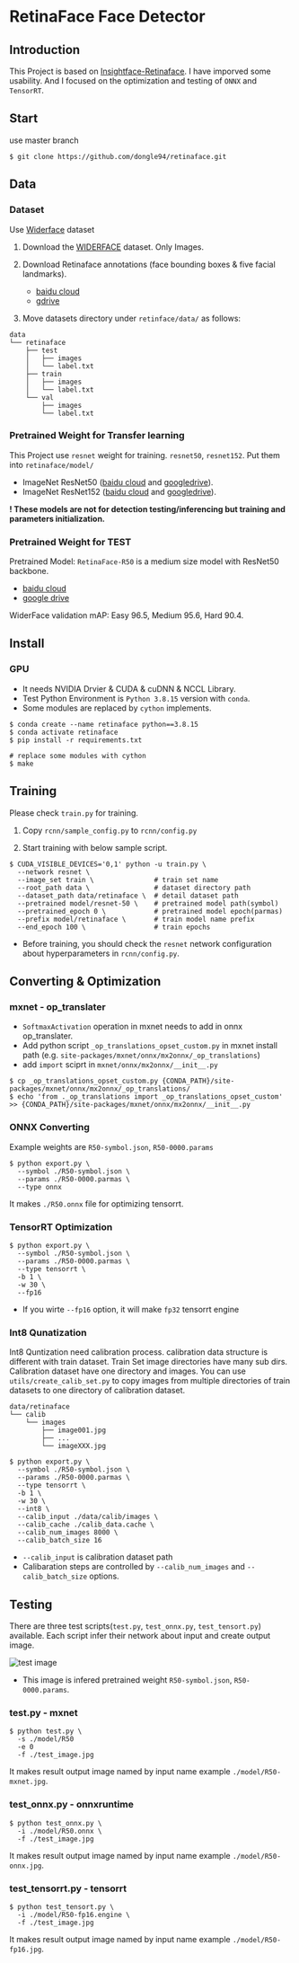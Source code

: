 # RetinaFace Face Detector

## Introduction
This Project is based on [Insightface-Retinaface](https://github.com/deepinsight/insightface). 
I have imporved some usability. And I focused on the optimization and testing of `ONNX` and `TensorRT`.  

## Start
use master branch
```shell
$ git clone https://github.com/dongle94/retinaface.git
```

## Data
### Dataset
Use [Widerface](http://shuoyang1213.me/WIDERFACE/index.html) dataset
1. Download the [WIDERFACE](http://shuoyang1213.me/WIDERFACE/index.html) dataset. Only Images.

2. Download Retinaface annotations (face bounding boxes & five facial landmarks).
   - [baidu cloud](https://pan.baidu.com/s/1Laby0EctfuJGgGMgRRgykA)
   - [gdrive](https://drive.google.com/file/d/1BbXxIiY-F74SumCNG6iwmJJ5K3heoemT/view?usp=sharing)

3. Move datasets directory under `retinface/data/` as follows:
```Shell
data
└── retinaface
    ├── test
    │   ├── images
    │   └── label.txt
    ├── train
    │   ├── images
    │   └── label.txt
    └── val
        ├── images
        └── label.txt
```

### Pretrained Weight for Transfer learning
This Project use `resnet` weight for training. `resnet50`, `resnet152`. Put them into `retinaface/model/`
- ImageNet ResNet50 ([baidu cloud](https://pan.baidu.com/s/1WAkU9ZA_j-OmzO-sdk9whA) and [googledrive](https://drive.google.com/file/d/1ibQOCG4eJyTrlKAJdnioQ3tyGlnbSHjy/view?usp=sharing)).
- ImageNet ResNet152 ([baidu cloud](https://pan.baidu.com/s/1nzQ6CzmdKFzg8bM8ChZFQg) and [googledrive](https://drive.google.com/file/d/1FEjeiIB4u-XBYdASgkyx78pFybrlKUA4/view?usp=sharing)). 

**! These models are not for detection testing/inferencing but training and parameters initialization.**

### Pretrained Weight for TEST
Pretrained Model: `RetinaFace-R50` is a medium size model with ResNet50 backbone.
- [baidu cloud](https://pan.baidu.com/s/1C6nKq122gJxRhb37vK0_LQ)
- [google drive](https://drive.google.com/file/d/1_DKgGxQWqlTqe78pw0KavId9BIMNUWfu/view?usp=sharing)

WiderFace validation mAP: Easy 96.5, Medium 95.6, Hard 90.4.

## Install
### GPU
- It needs NVIDIA Drvier & CUDA & cuDNN & NCCL Library.
- Test Python Environment is `Python 3.8.15` version with `conda`.
- Some modules are replaced by `cython` implements.
```shell
$ conda create --name retinaface python==3.8.15
$ conda activate retinaface
$ pip install -r requirements.txt

# replace some modules with cython
$ make
```


## Training

Please check ``train.py`` for training. 

1. Copy ``rcnn/sample_config.py`` to ``rcnn/config.py``

2. Start training with below sample script.
```shell
$ CUDA_VISIBLE_DEVICES='0,1' python -u train.py \
  --network resnet \
  --image_set train \               # train set name
  --root_path data \                # dataset directory path 
  --dataset_path data/retinaface \  # detail dataset path
  --pretrained model/resnet-50 \    # pretrained model path(symbol)
  --pretrained_epoch 0 \            # pretrained model epoch(parmas)
  --prefix model/retinaface \       # train model name prefix
  --end_epoch 100 \                 # train epochs 
```
  - Before training, you should check the ``resnet`` network configuration about hyperparameters in ``rcnn/config.py``.

## Converting & Optimization

### mxnet - op_translater 
- `SoftmaxActivation` operation in mxnet needs to add in onnx op_translater.
- Add python script `_op_translations_opset_custom.py` in mxnet install path (e.g. `site-packages/mxnet/onnx/mx2onnx/_op_translations`)
- add `import` sciprt in `mxnet/onnx/mx2onnx/__init__.py`  
```shell
$ cp _op_translations_opset_custom.py {CONDA_PATH}/site-packages/mxnet/onnx/mx2onnx/_op_translations/
$ echo 'from ._op_translations import _op_translations_opset_custom' >> {CONDA_PATH}/site-packages/mxnet/onnx/mx2onnx/__init__.py
```

### ONNX Converting
Example weights are `R50-symbol.json`, `R50-0000.params`
```shell
$ python export.py \
  --symbol ./R50-symbol.json \
  --params ./R50-0000.parmas \
  --type onnx
```
It makes `./R50.onnx` file for optimizing tensorrt.

### TensorRT Optimization
```shell
$ python export.py \
  --symbol ./R50-symbol.json \
  --params ./R50-0000.parmas \
  --type tensorrt \
  -b 1 \
  -w 30 \
  --fp16   
```
- If you wirte `--fp16` option, it will make `fp32` tensorrt engine 

### Int8 Qunatization
Int8 Quntization need calibration process. 
calibration data structure is different with train dataset. Train Set image directories have many sub dirs.
Calibration dataset have one directory and images.
You can use `utils/create_calib_set.py` to copy images from multiple directories of train datasets to one directory of calibration dataset. 
```shell
data/retinaface
└── calib
    └── images
        ├── image001.jpg
        ├── ...
        └── imageXXX.jpg
```

```shell
$ python export.py \
  --symbol ./R50-symbol.json \
  --params ./R50-0000.parmas \
  --type tensorrt \
  -b 1 \
  -w 30 \
  --int8 \
  --calib_input ./data/calib/images \
  --calib_cache ./calib_data.cache \
  --calib_num_images 8000 \
  --calib_batch_size 16
```
- `--calib_input` is calibration dataset path
- Calibaration steps are controlled by `--calib_num_images` and `--calib_batch_size` options.

## Testing
There are three test scripts(`test.py`, `test_onnx.py`, `test_tensort.py`) available. 
Each script infer their network about input and create output image.

![test image](./assets/sample-test.jpg)
- This image is infered pretrained weight `R50-symbol.json`, `R50-0000.params`.

### test.py - mxnet
```shell
$ python test.py \
  -s ./model/R50
  -e 0
  -f ./test_image.jpg
```
It makes result output image named by input name example `./model/R50-mxnet.jpg`.

### test_onnx.py - onnxruntime
```shell
$ python test_onnx.py \
  -i ./model/R50.onnx \
  -f ./test_image.jpg
```
It makes result output image named by input name example `./model/R50-onnx.jpg`.

### test_tensorrt.py - tensorrt
```shell
$ python test_tensort.py \
  -i ./model/R50-fp16.engine \
  -f ./test_image.jpg
```
It makes result output image named by input name example `./model/R50-fp16.jpg`.